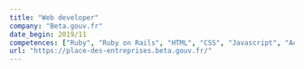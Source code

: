 ```yaml
---
title: "Web developer"
company: "Beta.gouv.fr"
date_begin: 2019/11
competences: ["Ruby", "Ruby on Rails", "HTML", "CSS", "Javascript", "Accessibility RGAA", "W3C", "Web application security", "web development"]
url: "https://place-des-entreprises.beta.gouv.fr/"
---
```


